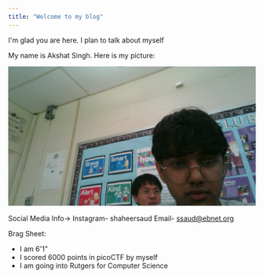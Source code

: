 ```yaml
---
title: "Welcome to my blog"
---
```


I'm glad you are here. I plan to talk about myself

My name is Akshat Singh. Here is my picture:

![image0](/WIN_20220610_10_14_58_Pro.jpg)

Social Media Info->
Instagram- shaheersaud
Email- ssaud@ebnet.org

Brag Sheet:
- I am 6'1"
- I scored 6000 points in picoCTF by myself
- I am going into Rutgers for Computer Science


